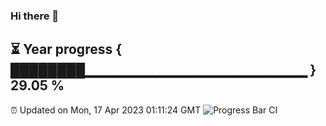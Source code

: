 ### Hi there 👋
⏳ Year progress { ████████▁▁▁▁▁▁▁▁▁▁▁▁▁▁▁▁▁▁▁▁▁▁ } 29.05 %
---
⏰ Updated on Mon, 17 Apr 2023 01:11:24 GMT
![Progress Bar CI](https://github.com/liununu/liununu/workflows/Progress%20Bar%20CI/badge.svg)
